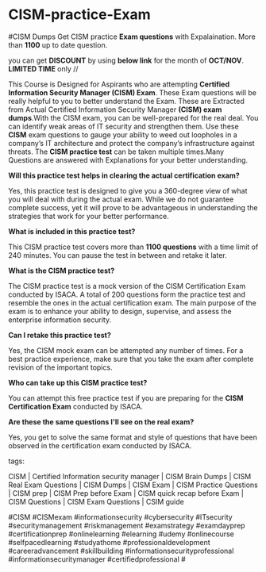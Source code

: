 # CISM-practice-Exam
#CISM Dumps
Get CISM practice **Exam questions** with Expalaination. More than **1100** up to date question.

you can get **DISCOUNT** by using **below link** for the month of **OCT/NOV**. **LIMITED TIME** only
//

This Course is Designed for Aspirants who are attempting **Certified Information Security Manager (CISM) Exam**. These Exam questions will be really helpful to you to better understand the Exam. These are Extracted from Actual Certified Information Security Manager **(CISM) exam dumps**.With the CISM exam, you can be well-prepared for the real deal. You can identify weak areas of IT security and strengthen them. Use these **CISM** exam questions to gauge your ability to weed out loopholes in a company’s IT architecture and protect the company’s infrastructure against threats. The **CISM practice test** can be taken multiple times.Many Questions are answered with Explanations for your better understanding.

**Will this practice test helps in clearing the actual certification exam?**

Yes, this practice test is designed to give you a 360-degree view of what you will deal with during the actual exam. While we do not guarantee complete success, yet it will prove to be advantageous in understanding the strategies that work for your better performance.

**What is included in this practice test?**

This CISM practice test covers more than **1100 questions** with a time limit of 240 minutes. You can pause the test in between and retake it later.

**What is the CISM practice test?**

The CISM practice test is a mock version of the CISM Certification Exam conducted by ISACA. A total of 200 questions form the practice test and resemble the ones in the actual certification exam. The main purpose of the exam is to enhance your ability to design, supervise, and assess the enterprise information security.

**Can I retake this practice test?**

Yes, the CISM mock exam can be attempted any number of times. For a best practice experience, make sure that you take the exam after complete revision of the important topics.

**Who can take up this CISM practice test?**

You can attempt this free practice test if you are preparing for the **CISM Certification Exam** conducted by ISACA.

**Are these the same questions I'll see on the real exam?**

Yes, you get to solve the same format and style of questions that have been observed in the certification exam conducted by ISACA.


tags:

CISM | Certified Information security manager | CISM Brain Dumps | CISM Real Exam Questions | CISM Dumps | CISM Exam | CISM Practice Questions | CISM prep | CISM Prep before Exam | CISM quick recap before Exam | CISM Questions | CISM Exam Questions | CSIM guide

#CISM #CISMexam #informationsecurity #cybersecurity #ITsecurity #securitymanagement #riskmanagement #examstrategy #examdayprep #certificationprep #onlinelearning #elearning #udemy #onlinecourse #selfpacedlearning #studyathome #professionaldevelopment #careeradvancement #skillbuilding #informationsecurityprofessional #informationsecuritymanager #certifiedprofessional #
